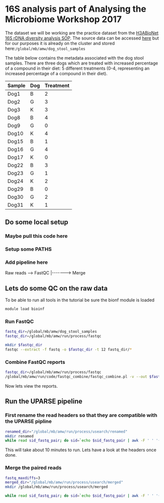 # 16S analysis part of Analysing the Microbiome Workshop 2017

The dataset we will be working are the practice dataset from the [H3ABioNet 16S rDNA diversity analysis SOP](http://www.h3abionet.org/tools-and-resources/sops/16s-rrna-diversity-analysis). The source data can be accessed [here](http://h3data.cbio.uct.ac.za/assessments/16SrRNADiversityAnalysis/practice) but for our purposes it is already on the cluster and stored here:`/global/mb/amw/dog_stool_samples`

The table below contains the metadata associated with the dog stool samples. There are three dogs which are treated with increased percentage of a compound in their diet: 5 different treatments (0-4, representing an increased percentage of a compound in their diet).

Sample | Dog | Treatment
------ | --- | ---------
Dog1 | B | 2
Dog2 | G | 3
Dog3 | K | 3
Dog8 | B | 4
Dog9 | G | 0
Dog10 | K | 4
Dog15 | B | 1
Dog16 | G | 4
Dog17 | K | 0
Dog22 | B | 3
Dog23 | G | 1
Dog24 | K | 2
Dog29 | B | 0
Dog30 | G | 2
Dog31 | K | 1

## Do some local setup
### Maybe pull this code here

### Setup some PATHS


### Add pipeline here

Raw reads --> FastQC 
    |-------> Merge
    
## Lets do some QC on the raw data

To be able to run all tools in the tutorial be sure the bionf module is loaded
```bash
module load bioinf
```
### Run FastQC
```bash
fastq_dir=/global/mb/amw/dog_stool_samples
fastqc_dir=/global/mb/amw/run/process/fastqc

mkdir $fastqc_dir
fastqc --extract -f fastq -o $fastqc_dir -t 12 fastq_dir/*
```
### Combine FastQC reports
```bash
fastqc_dir=/global/mb/amw/run/process/fastqc
/global/mb/amw/run/code/fastqc_combine/fastqc_combine.pl -v --out $fastqc_dir --skip --files "$fastqc_dir/*_fastqc"
```
Now lets view the reports.

## Run the UPARSE pipeline
### First rename the read headers so that they are compatible with the UPARSE pipline
```bash
renamed_dir="/global/mb/amw/run/process/usearch/renamed"
mkdir renamed
while read sid_fastq_pair; do sid=`echo $sid_fastq_pair | awk -F ' ' '{print $1}'`; fastq_r1=`echo $sid_fastq_pair | awk -F ' ' '{print $2}'`; fastq_r2=`echo $sid_fastq_pair | awk -F ' ' '{print $3}'`; fastq_r1_renamed=$renamed_dir"/"$(basename $fastq_r1); fastq_r2_renamed=$renamed_dir"/"$(basename $fastq_r2); /global/mb/amw/run/code/rename_fastq_headers.sh $sid $fastq_r1 $fastq_r2 $fastq_r1_renamed $fastq_r2_renamed;done < /global/mb/amw/run/code/sid.fastq_pair.list
```
This will take about 10 minutes to run. Lets have a look at the headers once done.

### Merge the paired reads
```bash
fastq_maxdiffs=3
merged_dir="/global/mb/amw/run/process/usearch/merged"
mkdir /global/mb/amw/run/process/usearch/merged

while read sid_fastq_pair; do sid=`echo $sid_fastq_pair | awk -F ' ' '{print $1}'`; fastq_r1=`echo $sid_fastq_pair | awk -F ' ' '{print $2}'`; fastq_r2=`echo $sid_fastq_pair | awk -F ' ' '{print $3}'`; fastq_r1_renamed=$renamed_dir"/"$(basename $fastq_r1); fastq_r2_renamed=$renamed_dir"/"$(basename $fastq_r2); usearch -fastq_mergepairs $fastq_r1_renamed -reverse $fastq_r2_renamed -fastq_maxdiffs $fastq_maxdiffs -fastqout $merged_dir"/"$sid".merged.fastq";done < /global/mb/amw/run/code/sid.fastq_pair.list
```








